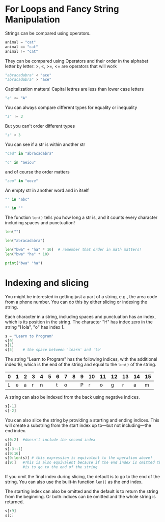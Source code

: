 # For Loops and Fancy String Manipulation  

Strings can be compared using operators.

```python
animal = "cat"
animal == "cat"
animal != "cat"
```
They can be compared using Operators and their order in the alphabet letter by letter: >, <, >=, <= are operators that will work

```python
"abracadabra" < "ace"
"abracadabra" > "ace"
```

Capitalization matters! Capital lettres are less than lower case letters

```python
"a" <= "A"
```

You can always compare different types for equality or inequality

```python
"s" != 3
```

But you can't order different types

```python
"s" < 3
```

You can see if a str is within another str

```python
"cad" in "abracadabra"

"c" in "aeiou"
```

and of course the order matters

```python
"zoo" in "ooze"
```

An empty str in another word and in itself

```python
"" in "abc"

"" in ""
```

The function `len()` tells you how long a str is, and it counts every character including spaces and punctuation!

```python
len("")

len("abracadabra")

len("bwa" + "ha" * 10)  # remember that order in math matters!
len("bwa" "ha" * 10)

print("bwa" "ha")
```

# Indexing and slicing

You might be interested in getting just a part of a string, e.g., the area code from a
phone number. You can do this by either slicing or indexing the string.

Each character in a string, including spaces and punctuation has an index, which is its position in the string. The character
"H" has index zero in the string "Hola", "o" has index 1.

```python
s = "Learn to Program"
s[0]
s[1]
s[5]    # the space between 'learn' and 'to'
```
The string "Learn to Program" has the following indices, with the additional index 16, which is the end of the string and equal to the `len()` of the string.

|0|1|2|3|4|5|6|7|8|9|10|11|12|13|14|15|
|---|---|---|---|---|---|---|---|---|---|---|---|---|---|---|---|
|L|e|a|r|n| |t|o| |P|r|o|g|r|a|m|

A string can also be indexed from the back using negative indices.

```python
s[-1]
s[-2]
```

You can also slice the string by providing a starting and ending indices. This will create a substring from the start index
up to—but not including—the end index.

```python
s[0:2]  #doesn't include the second index
s[]
s[-3:-1]
s[9:16]
s[9:len(s)] # this expression is equivalent to the operation above!
s[9:]   #This is also equivalent because if the end index is omitted the default
        #is to go to the end of the string
```

If you omit the final index during slicing, the default is to go to the end of the string.
You can also use the built-in function `len()` as the end index.

The starting index can also be omitted and the default is to return the string from the beginning.
Or both indices can be omitted and the whole string is returned.

```python
s[:9]
s[:]
```
